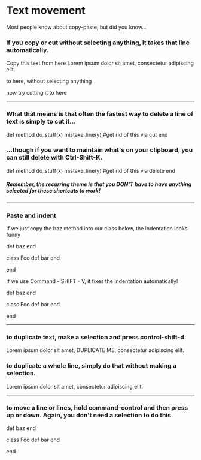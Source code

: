 # Text movement

Most people know about copy-paste, but did you know...


### If you copy or cut without selecting anything, it takes that line automatically.

Copy this text from here
Lorem ipsum dolor sit amet, consectetur adipiscing elit.


to here, without selecting anything


now try cutting it to here

************************

### What that means is that often the fastest way to delete a line of text is simply to cut it...

  def method
    do_stuff(x)
    mistake_line(y) #get rid of this via cut
  end

### ...though if you want to maintain what's on your clipboard, you can still delete with Ctrl-Shift-K.

def method
  do_stuff(x)
  mistake_line(y) #get rid of this via delete
end



##### Remember, the recurring theme is that you DON'T have to have anything selected for these shortcuts to work!

************************

### Paste and indent
If we just copy the baz method into our class below, the indentation looks funny

def baz
end


class Foo
  def bar
  end

end


If we use Command - SHIFT - V, it fixes the indentation automatically!

def baz
end


class Foo
  def bar
  end

end

************************

### to duplicate text, make a selection and press control-shift-d.

Lorem ipsum dolor sit amet, DUPLICATE ME, consectetur adipiscing elit.

### to duplicate a whole line, simply do that without making a selection.

Lorem ipsum dolor sit amet, consectetur adipiscing elit.

************************

### to move a line or lines, hold command-control and then press up or down. Again, you don't need a selection to do this.

def baz
end


class Foo
  def bar
  end

end
